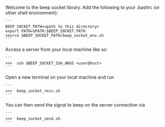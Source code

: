 Welcome to the beep socket library. Add the following to your .bashrc (or other shell environment): 

	```
	BEEP_SOCKET_PATH=<path to this directory> 
	export PATH=$PATH:$BEEP_SOCKET_PATH 
	source $BEEP_SOCKET_PATH/beep_socket_env.sh 
	```

Access a server from your local machine like so: 

	```
	>>>  ssh $BEEP_SOCKET_SSH_ARGS <user@host>
	```

Open a new terminal on your local machine and run 

	```
	>>>  beep_socket_recv.sh
	```

You can then send the signal to beep on the server connection via

	```
	>>>  beep_socket_send.sh
	```

